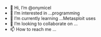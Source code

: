 - 👋 Hi, I’m @onymicel
- 👀 I’m interested in ...programming 
- 🌱 I’m currently learning ...Metasploit uses
- 💞️ I’m looking to collaborate on ...
- 📫 How to reach me ...

<!---
onymicel/onymicel is a ✨ special ✨ repository because its `README.md` (this file) appears on your GitHub profile.
You can click the Preview link to take a look at your changes.
--->
